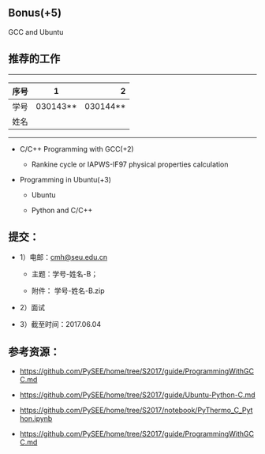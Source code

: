 
##  Bonus(+5) 

  GCC and Ubuntu
  
## 推荐的工作 
-----
| 序号  |1          |    2 |
| ------|:--------:| -----------:|
| 学号  | 030143**  |  030144**   |
| 姓名  |           |             |
---------

* C/C++ Programming with GCC(+2) 
  
   * Rankine cycle or IAPWS-IF97 physical properties calculation 

* Programming in Ubuntu(+3)   
  
   * Ubuntu 

   * Python and C/C++ 


## 提交：

* 1）电邮：cmh@seu.edu.cn

  * 主题：学号-姓名-B；
  
  * 附件： 学号-姓名-B.zip

* 2）面试

* 3）截至时间：2017.06.04

## 参考资源：

  * https://github.com/PySEE/home/tree/S2017/guide/ProgrammingWithGCC.md

  * https://github.com/PySEE/home/tree/S2017/guide/Ubuntu-Python-C.md

  * https://github.com/PySEE/home/tree/S2017/notebook/PyThermo_C_Python.ipynb

  * https://github.com/PySEE/home/tree/S2017/guide/ProgrammingWithGCC.md


